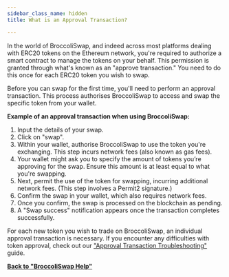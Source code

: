 ```yaml
---
sidebar_class_name: hidden
title: What is an Approval Transaction?

---
```

In the world of BroccoliSwap, and indeed across most platforms dealing with ERC20 tokens on the Ethereum network, you're required to authorize a smart contract to manage the tokens on your behalf. This permission is granted through what's known as an "approve transaction." You need to do this once for each ERC20 token you wish to swap.

Before you can swap for the first time, you'll need to perform an approval transaction. This process authorises BroccoliSwap to access and swap the specific token from your wallet.

**Example of an approval transaction when using BroccoliSwap:**

1. Input the details of your swap.
2. Click on "swap".
3. Within your wallet, authorise BroccoliSwap to use the token you're exchanging. This step incurs network fees (also known as gas fees).
4. Your wallet might ask you to specify the amount of tokens you’re approving for the swap. Ensure this amount is at least equal to what you're swapping.
5. Next, permit the use of the token for swapping, incurring additional network fees. (This step involves a Permit2 signature.)
6. Confirm the swap in your wallet, which also requires network fees.
7. Once you confirm, the swap is processed on the blockchain as pending.
8. A "Swap success" notification appears once the transaction completes successfully.


For each new token you wish to trade on BroccoliSwap, an individual approval transaction is necessary.
If you encounter any difficulties with token approval, check out our ["Approval Transaction Troubleshooting"](031-approval-tx-issue.md) guide.


**[Back to "BroccoliSwap Help"](/docs/090-Help-Centre/020-Broccoliswap/001-Index.md)**
